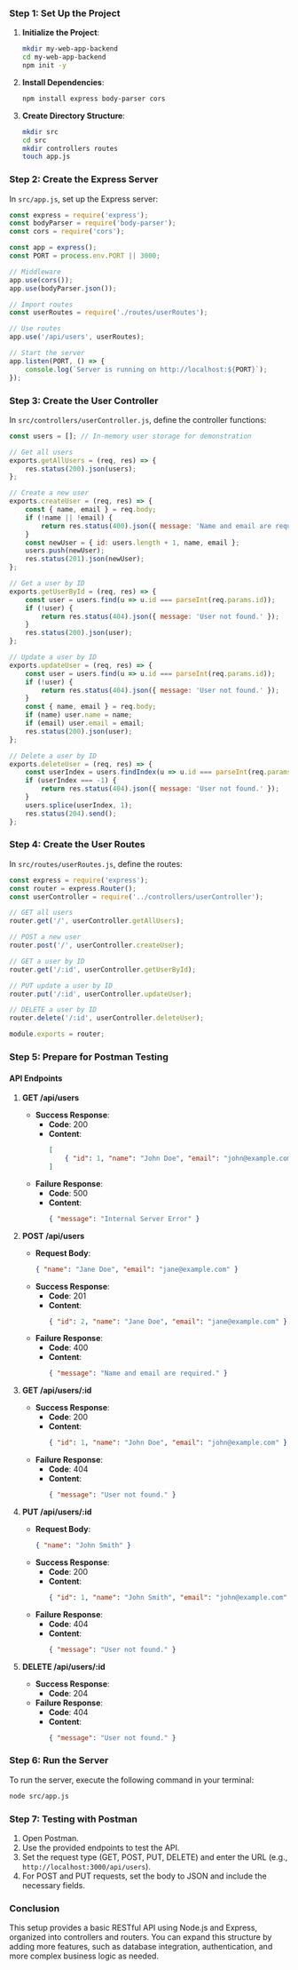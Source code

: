 ### Step 1: Set Up the Project

1. **Initialize the Project**:
   ```bash
   mkdir my-web-app-backend
   cd my-web-app-backend
   npm init -y
   ```

2. **Install Dependencies**:
   ```bash
   npm install express body-parser cors
   ```

3. **Create Directory Structure**:
   ```bash
   mkdir src
   cd src
   mkdir controllers routes
   touch app.js
   ```

### Step 2: Create the Express Server

In `src/app.js`, set up the Express server:

```javascript
const express = require('express');
const bodyParser = require('body-parser');
const cors = require('cors');

const app = express();
const PORT = process.env.PORT || 3000;

// Middleware
app.use(cors());
app.use(bodyParser.json());

// Import routes
const userRoutes = require('./routes/userRoutes');

// Use routes
app.use('/api/users', userRoutes);

// Start the server
app.listen(PORT, () => {
    console.log(`Server is running on http://localhost:${PORT}`);
});
```

### Step 3: Create the User Controller

In `src/controllers/userController.js`, define the controller functions:

```javascript
const users = []; // In-memory user storage for demonstration

// Get all users
exports.getAllUsers = (req, res) => {
    res.status(200).json(users);
};

// Create a new user
exports.createUser = (req, res) => {
    const { name, email } = req.body;
    if (!name || !email) {
        return res.status(400).json({ message: 'Name and email are required.' });
    }
    const newUser = { id: users.length + 1, name, email };
    users.push(newUser);
    res.status(201).json(newUser);
};

// Get a user by ID
exports.getUserById = (req, res) => {
    const user = users.find(u => u.id === parseInt(req.params.id));
    if (!user) {
        return res.status(404).json({ message: 'User not found.' });
    }
    res.status(200).json(user);
};

// Update a user by ID
exports.updateUser = (req, res) => {
    const user = users.find(u => u.id === parseInt(req.params.id));
    if (!user) {
        return res.status(404).json({ message: 'User not found.' });
    }
    const { name, email } = req.body;
    if (name) user.name = name;
    if (email) user.email = email;
    res.status(200).json(user);
};

// Delete a user by ID
exports.deleteUser = (req, res) => {
    const userIndex = users.findIndex(u => u.id === parseInt(req.params.id));
    if (userIndex === -1) {
        return res.status(404).json({ message: 'User not found.' });
    }
    users.splice(userIndex, 1);
    res.status(204).send();
};
```

### Step 4: Create the User Routes

In `src/routes/userRoutes.js`, define the routes:

```javascript
const express = require('express');
const router = express.Router();
const userController = require('../controllers/userController');

// GET all users
router.get('/', userController.getAllUsers);

// POST a new user
router.post('/', userController.createUser);

// GET a user by ID
router.get('/:id', userController.getUserById);

// PUT update a user by ID
router.put('/:id', userController.updateUser);

// DELETE a user by ID
router.delete('/:id', userController.deleteUser);

module.exports = router;
```

### Step 5: Prepare for Postman Testing

#### API Endpoints

1. **GET /api/users**
   - **Success Response**:
     - **Code**: 200
     - **Content**: 
       ```json
       [
           { "id": 1, "name": "John Doe", "email": "john@example.com" }
       ]
       ```
   - **Failure Response**:
     - **Code**: 500
     - **Content**: 
       ```json
       { "message": "Internal Server Error" }
       ```

2. **POST /api/users**
   - **Request Body**:
     ```json
     { "name": "Jane Doe", "email": "jane@example.com" }
     ```
   - **Success Response**:
     - **Code**: 201
     - **Content**: 
       ```json
       { "id": 2, "name": "Jane Doe", "email": "jane@example.com" }
       ```
   - **Failure Response**:
     - **Code**: 400
     - **Content**: 
       ```json
       { "message": "Name and email are required." }
       ```

3. **GET /api/users/:id**
   - **Success Response**:
     - **Code**: 200
     - **Content**: 
       ```json
       { "id": 1, "name": "John Doe", "email": "john@example.com" }
       ```
   - **Failure Response**:
     - **Code**: 404
     - **Content**: 
       ```json
       { "message": "User not found." }
       ```

4. **PUT /api/users/:id**
   - **Request Body**:
     ```json
     { "name": "John Smith" }
     ```
   - **Success Response**:
     - **Code**: 200
     - **Content**: 
       ```json
       { "id": 1, "name": "John Smith", "email": "john@example.com" }
       ```
   - **Failure Response**:
     - **Code**: 404
     - **Content**: 
       ```json
       { "message": "User not found." }
       ```

5. **DELETE /api/users/:id**
   - **Success Response**:
     - **Code**: 204
   - **Failure Response**:
     - **Code**: 404
     - **Content**: 
       ```json
       { "message": "User not found." }
       ```

### Step 6: Run the Server

To run the server, execute the following command in your terminal:

```bash
node src/app.js
```

### Step 7: Testing with Postman

1. Open Postman.
2. Use the provided endpoints to test the API.
3. Set the request type (GET, POST, PUT, DELETE) and enter the URL (e.g., `http://localhost:3000/api/users`).
4. For POST and PUT requests, set the body to JSON and include the necessary fields.

### Conclusion

This setup provides a basic RESTful API using Node.js and Express, organized into controllers and routers. You can expand this structure by adding more features, such as database integration, authentication, and more complex business logic as needed.